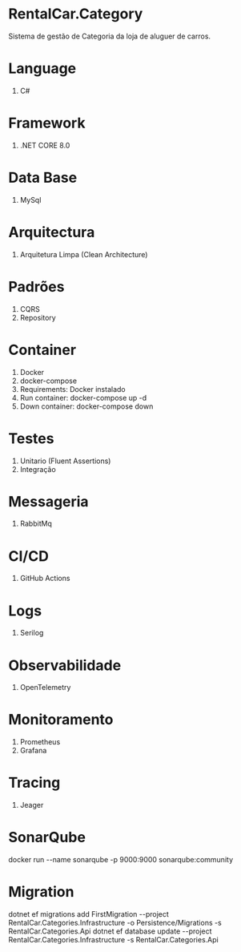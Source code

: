 # RentalCar.Category
Sistema de gestão de Categoria da loja de aluguer de carros.

# Language
1. C#

# Framework
1. .NET CORE 8.0

# Data Base
1. MySql

# Arquitectura
1. Arquitetura Limpa (Clean Architecture)

# Padrões
1. CQRS
2. Repository

# Container
1. Docker
2. docker-compose
3. Requirements: Docker instalado
4. Run container: docker-compose up -d
5. Down container: docker-compose down

# Testes
1. Unitario (Fluent Assertions)
2. Integração

# Messageria
1. RabbitMq

# CI/CD
1.  GitHub Actions

# Logs
1. Serilog

# Observabilidade
1. OpenTelemetry

# Monitoramento
1. Prometheus 
2. Grafana

# Tracing 
1. Jeager

# SonarQube
docker run --name sonarqube -p 9000:9000 sonarqube:community


# Migration
dotnet ef migrations add FirstMigration --project RentalCar.Categories.Infrastructure -o Persistence/Migrations -s RentalCar.Categories.Api
dotnet ef database update --project RentalCar.Categories.Infrastructure -s RentalCar.Categories.Api
